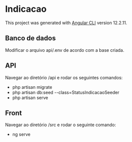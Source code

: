 # Indicacao

This project was generated with [Angular CLI](https://github.com/angular/angular-cli) version 12.2.11.

## Banco de dados

Modificar o arquivo api/.env de acordo com a base criada.

## API

Navegar ao diretório /api e rodar os seguintes comandos:
- php artisan migrate
- php artisan db:seed --class=StatusIndicacaoSeeder
- php artisan serve

## Front

Navegar ao diretório /src e rodar o seguinte comando:
- ng serve
